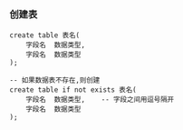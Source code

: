 ### 创建表

```
create table 表名(
    字段名  数据类型,
    字段名  数据类型
);
```

```
-- 如果数据表不存在,则创建
create table if not exists 表名(
    字段名  数据类型,    -- 字段之间用逗号隔开
    字段名  数据类型
);
```



